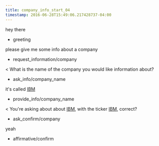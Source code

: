 ```yaml
---
title: company_info_start_04
timestamp: 2016-06-28T15:49:06.217428737-04:00
---
```


hey there
* greeting

please give me some info about a company
* request_information/company

< What is the name of the company you would like information about?
* ask_info/company_name

it's called [IBM](company_name)
* provide_info/company_name

< You're asking about about [IBM](company_name), with the ticker [IBM](ticker_symbol), correct?
* ask_confirm/company

yeah
* affirmative/confirm
